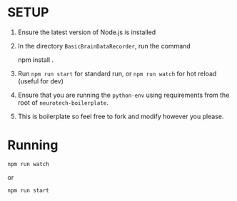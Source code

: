 # SETUP

1. Ensure the latest version of Node.js is installed
2. In the directory `BasicBrainDataRecorder`, run the command 

    npm install .

3. Run `npm run start` for standard run, or `npm run watch` for hot reload (useful for dev)
4. Ensure that you are running the `python-env` using requirements from the root of `neurotech-boilerplate`.
5. This is boilerplate so feel free to fork and modify however you please.

# Running

    npm run watch

or 

    npm run start